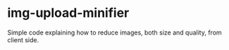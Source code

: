 # img-upload-minifier

Simple code explaining how to reduce images, both size and quality, from client side.
